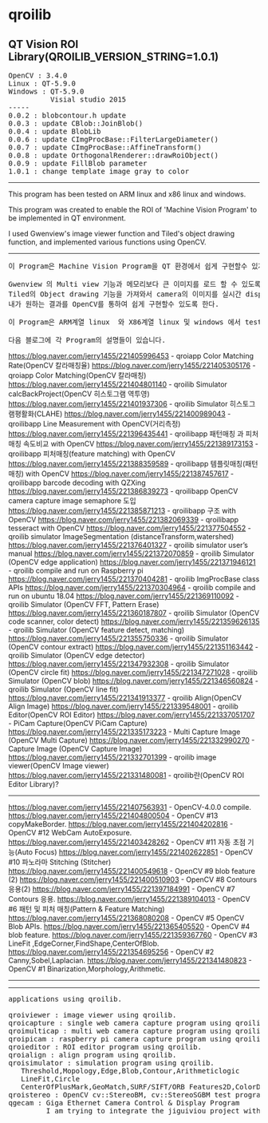 # qroilib
QT Vision ROI Library(QROILIB_VERSION_STRING=1.0.1)
-----
<pre>
OpenCV : 3.4.0 
Linux : QT-5.9.0
Windows : QT-5.9.0
          Visial studio 2015
-----
0.0.2 : blobcontour.h update
0.0.3 : update CBlob::JoinBlob()
0.0.4 : update BlobLib
0.0.6 : update CImgProcBase::FilterLargeDiameter()
0.0.7 : update CImgProcBase::AffineTransform()
0.0.8 : update OrthogonalRenderer::drawRoiObject()
0.0.9 : update FillBlob parameter
1.0.1 : change template image gray to color
</pre>
-----

This program has been tested on ARM linux and x86 linux and windows.

This program was created to enable the ROI of 'Machine Vision Program' to be implemented in QT environment.

I used Gwenview's image viewer function and Tiled's object drawing function, and implemented various functions using OpenCV.

-----
<pre>
이 Program은 Machine Vision Program을 QT 환경에서 쉽게 구현할수 있게 하기 위해 작성되었다.

Gwenview 의 Multi view 기능과 메모리보다 큰 이미지를 로드 할 수 있도록 작성된 이미지 viewer기능을 이용하고,
Tiled의 Object drawing 기능을 가져와서 camera의 이미지를 실시간 display하면서 vision ROI를 작성하여,
내가 원하는 결과를 OpenCV를 통하여 쉽게 구현할수 있도록 한다.

이 Program은 ARM계열 linux  와 X86계열 linux 및 windows 에서 test되었다.

다음 블로그에 각 Program의 설명들이 있습니다.
</pre>
https://blog.naver.com/jerry1455/221405996453 - qroiapp Color Matching Rate(OpenCV 칼라매칭율)
https://blog.naver.com/jerry1455/221405305176 - qroiapp Color Matching(OpenCV 칼라매칭)
https://blog.naver.com/jerry1455/221404801140 - qroilib Simulator calcBackProject(OpenCV 히스토그램 역투영)
https://blog.naver.com/jerry1455/221401937306 - qroilib Simulator 히스토그램평활화(CLAHE)
https://blog.naver.com/jerry1455/221400989043 - qroilibapp Line Measurement with OpenCV(거리측정)
https://blog.naver.com/jerry1455/221396435441 - qroilibapp 패턴매칭 과 피처매칭 속도비교 with OpenCV
https://blog.naver.com/jerry1455/221389173153 - qroilibapp 피처매칭(feature matching) with OpenCV
https://blog.naver.com/jerry1455/221388359589 - qroilibapp 템플릿매칭(패턴매칭) with OpenCV
https://blog.naver.com/jerry1455/221387457617 - qroilibapp barcode decoding with QZXing
https://blog.naver.com/jerry1455/221386839273 - qroilibapp OpenCV camera capture image semaphore 도입
https://blog.naver.com/jerry1455/221385871213 - qroilibapp 구조 with OpenCV
https://blog.naver.com/jerry1455/221382069339 - qroilibapp tesseract with OpenCV
https://blog.naver.com/jerry1455/221377504552 - qroilib simulator ImageSegmentation (distanceTransform,watershed)
https://blog.naver.com/jerry1455/221376401327 - qroilib simulator user’s manual
https://blog.naver.com/jerry1455/221372070859 - qroilib Simulator (OpenCV edge application)
https://blog.naver.com/jerry1455/221371946121 - qroilib compile and run on Raspberry pi
https://blog.naver.com/jerry1455/221370404281 - qroilib ImgProcBase class APIs
https://blog.naver.com/jerry1455/221370304964 - qroilib compile and run on ubuntu 18.04
https://blog.naver.com/jerry1455/221369110092 - qroilib Simulator (OpenCV FFT, Pattern Erase)
https://blog.naver.com/jerry1455/221360187807 - qroilib Simulator (OpenCV code scanner, color detect)
https://blog.naver.com/jerry1455/221359626135 - qroilib Simulator (OpenCV feature detect, matching)
https://blog.naver.com/jerry1455/221355750336 - qroilib Simulator (OpenCV contour extract)
https://blog.naver.com/jerry1455/221351163442 - qroilib Simulator (OpenCV edge detector)
https://blog.naver.com/jerry1455/221347932308 - qroilib Simulator (OpenCV circle fit)
https://blog.naver.com/jerry1455/221347271028 - qroilib Simulator (OpenCV blob)
https://blog.naver.com/jerry1455/221346560824 - qroilib Simulator (OpenCV line fit)
https://blog.naver.com/jerry1455/221341913377 - qroilib Align(OpenCV Align Image)
https://blog.naver.com/jerry1455/221339548001 - qroilib Editor(OpenCV ROI Editor)
https://blog.naver.com/jerry1455/221337051707 - PiCam Capture(OpenCV PiCam Capture)
https://blog.naver.com/jerry1455/221335173223 - Multi Capture Image (OpenCV Multi Capture)
https://blog.naver.com/jerry1455/221332990270 - Capture Image (OpenCV Capture Image)
https://blog.naver.com/jerry1455/221332701399 - qroilib image viewer(OpenCV Image viewer)
https://blog.naver.com/jerry1455/221331480081 - qroilib란(OpenCV ROI Editor Library)?

-----

https://blog.naver.com/jerry1455/221407563931 - OpenCV-4.0.0 compile.
https://blog.naver.com/jerry1455/221404800504 - OpenCV #13 copyMakeBorder.
https://blog.naver.com/jerry1455/221404202816 - OpenCV #12 WebCam AutoExposure.
https://blog.naver.com/jerry1455/221403428262 - OpenCV #11 자동 초점 기능(Auto Focus)
https://blog.naver.com/jerry1455/221402622851 - OpenCV #10 파노라마 Stitching (Stitcher)
https://blog.naver.com/jerry1455/221400549618 - OpenCV #9 blob feature (2)
https://blog.naver.com/jerry1455/221400510903 - OpenCV #8 Contours 응용(2)
https://blog.naver.com/jerry1455/221397184991 - OpenCV #7 Contours 응용.
https://blog.naver.com/jerry1455/221389104013 - OpenCV #6 패턴 및 피처 매칭(Pattern & Feature Matching)
https://blog.naver.com/jerry1455/221368080208 - OpenCV #5 OpenCV Blob APIs.
https://blog.naver.com/jerry1455/221365405520 - OpenCV #4 blob feature.
https://blog.naver.com/jerry1455/221359367760 - OpenCV #3 LineFit ,EdgeCorner,FindShape,CenterOfBlob.
https://blog.naver.com/jerry1455/221354695256 - OpenCV #2 Canny,Sobel,Laplacian.
https://blog.naver.com/jerry1455/221341480823 - OpenCV #1 Binarization,Morphology,Arithmetic.

-----

-----
<pre>
applications using qroilib.

qroiviewer : image viewer using qroilib.
qroicapture : single web camera capture program using qroilib.
qroimulticap : multi web camera capture program using qroilib.
qroipicam : raspberry pi camera capture program using qroilib.
qroieditor : ROI editor program using qroilib.
qroialign : align program using qroilib.
qroisimulator : simulation program using qroilib.
   Threshold,Mopology,Edge,Blob,Contour,Arithmeticlogic
   LineFit,Circle
   CenterOfPlusMark,GeoMatch,SURF/SIFT/ORB Features2D,ColorDetect
qroistereo : OpenCV cv::StereoBM, cv::StereoSGBM test program using qroilib
qgecam : Giga Ethernet Camera Control & Display Program
         I am trying to integrate the jiguiviou project with qroilib.
</pre>

